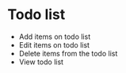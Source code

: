 # Todo list

* Add items on todo list
* Edit items on todo list
* Delete items from the todo list
* View todo list
